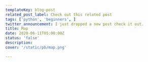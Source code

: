 ```yaml
---
templateKey: blog-post
related_post_label: Check out this related post
tags: ['python', 'beginners', ]
twitter_announcement: I just dropped a new post check it out.
title: Map
date: 2020-06-11T05:00:00Z
status: 'false'
description:
cover: '/static/pb/map.png'

---
```


<!--
<p style='text-align: center'>
<a href='https://waylonwalker.com/map'>
  <img
    style='width:500px; max-width:80%; margin: auto;'
    src="https://images.waylonwalker.com/map.png"
    alt="Read more from the Map article"
  />
  </a>
</p>

-->
